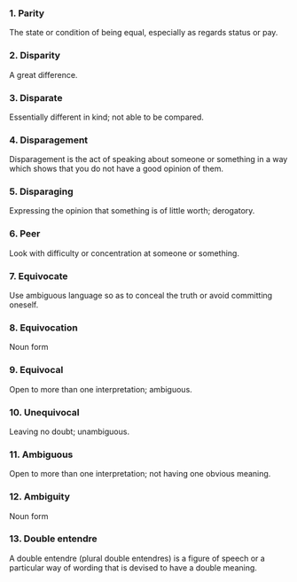 ### 1. Parity

The state or condition of being equal, especially as regards status or pay.

### 2. Disparity

A great difference.

### 3. Disparate

Essentially different in kind; not able to be compared.

### 4. Disparagement

Disparagement is the act of speaking about someone or something in a way which shows that you do not have a good opinion of them.

### 5. Disparaging

Expressing the opinion that something is of little worth; derogatory.

### 6. Peer

Look with difficulty or concentration at someone or something.

### 7. Equivocate

Use ambiguous language so as to conceal the truth or avoid committing oneself.

### 8. Equivocation

Noun form

### 9. Equivocal

Open to more than one interpretation; ambiguous.

### 10. Unequivocal

Leaving no doubt; unambiguous.

### 11. Ambiguous

Open to more than one interpretation; not having one obvious meaning.

### 12. Ambiguity

Noun form

### 13. Double entendre

A double entendre (plural double entendres) is a figure of speech or a particular way of wording that is devised to have a double meaning.
